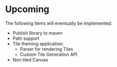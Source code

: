 # Upcoming

The following items will eventually be implemented:

* Publish library to maven
* Path support
* Tile theming application:
    * Parser for rendering Tiles
    * Custom Tile Generation API
* Non tiled Canvas